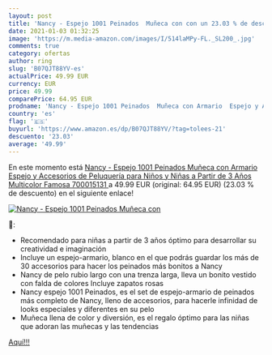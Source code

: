 ```yaml
---
layout: post
title: 'Nancy - Espejo 1001 Peinados  Muñeca con con un 23.03 % de descuento'
date: 2021-01-03 01:32:25
image: 'https://m.media-amazon.com/images/I/514laMPy-FL._SL200_.jpg'
comments: true
category: ofertas
author: ring
slug: 'B07QJT88YV-es'
actualPrice: 49.99 EUR
currency: EUR
price: 49.99
comparePrice: 64.95 EUR
prodname: 'Nancy - Espejo 1001 Peinados  Muñeca con Armario  Espejo y Accesorios de Peluquería  para Niños y Niñas a Partir de 3 Años  Multicolor   Famosa 700015131 '
country: 'es'
flag: '🇪🇸'
buyurl: 'https://www.amazon.es/dp/B07QJT88YV/?tag=tolees-21'
descuento: '23.03'
average: '49.99'
---
```


En este momento está [Nancy - Espejo 1001 Peinados  Muñeca con Armario  Espejo y Accesorios de Peluquería  para Niños y Niñas a Partir de 3 Años  Multicolor   Famosa 700015131 ](https://www.amazon.es/dp/B07QJT88YV/?tag=tolees-21) a 49.99 EUR (original: 64.95 EUR) (23.03 %  de descuento) en el siguiente enlace!

[![Nancy - Espejo 1001 Peinados  Muñeca con](https://m.media-amazon.com/images/I/514laMPy-FL._SL200_.jpg)](https://www.amazon.es/dp/B07QJT88YV/?tag=tolees-21)

🔎:

- Recomendado para niñas a partir de 3 años óptimo para desarrollar su creatividad e imaginación
- Incluye un espejo-armario, blanco en el que podrás guardar los más de 30 accesorios para hacer los peinados más bonitos a Nancy
- Nancy de pelo rubio largo con una trenza larga, lleva un bonito vestido con falda de colores Incluye zapatos rosas
- Nancy espejo 1001 Peinados, es el set de espejo-armario de peinados más completo de Nancy, lleno de accesorios, para hacerle infinidad de looks especiales y diferentes en su pelo
- Muñeca llena de color y diversión, es el regalo óptimo para las niñas que adoran las muñecas y las tendencias

[Aquí!!!](https://www.amazon.es/dp/B07QJT88YV/?tag=tolees-21)
